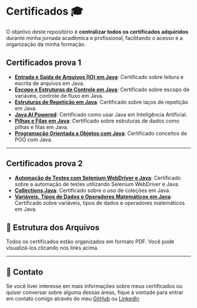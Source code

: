 # Certificados 🎓

O objetivo deste repositório é **centralizar todos os certificados adquiridos** durante minha jornada acadêmica e profissional, facilitando o acesso e a organização da minha formação.

## Certificados prova 1

- [**Entrada e Saída de Arquivos (IO) em Java**](./Entrada%20e%20Saída%20de%20Arquivos%20(IO)%20em%20Java.pdf): Certificado sobre leitura e escrita de arquivos em Java.
- [**Escopo e Estruturas de Controle em Java**](./Escopo%20e%20Estruturas%20de%20Controle%20em%20Java.pdf): Certificado sobre escopo de variáveis, controle de fluxo em Java.
- [**Estruturas de Repetição em Java**](./Estruturas%20de%20Repetição%20em%20Java.pdf): Certificado sobre laços de repetição em Java.
- [**Java AI Powered**](./Java%20AI%20Powered.pdf): Certificado como usar Java em Inteligência Artificial.
- [**Pilhas e Filas em Java**](./Pilhas%20e%20Filas%20em%20Java.pdf): Certificado sobre estruturas de dados como pilhas e filas em Java.
- [**Programação Orientada a Objetos com Java**](./Programação%20Orientada%20a%20Objetos%20com%20Java.pdf): Certificado conceitos de POO com Java.

---

## Certificados prova 2

- [**Automação de Testes com Selenium WebDriver e Java**](./Automação%20de%20Testes%20com%20Selenium%20WebDriver%20e%20Java.pdf): Certificado sobre a automação de testes utilizando Selenium WebDriver e Java.
- [**Collections Java**](./Collections%20java.pdf): Certificado sobre o uso de coleções em Java.
- [**Variáveis, Tipos de Dados e Operadores Matemáticos em Java**](./Variáveis%2C%20Tipos%20de%20Dados%20e%20Operadores%20Matemáticos%20em%20Java.pdf): Certificado sobre variáveis, tipos de dados e operadores matemáticos em Java.

## 📂 Estrutura dos Arquivos

Todos os certificados estão organizados em formato PDF. Você pode visualizá-los clicando nos links acima.

---

## 💬 Contato

Se você tiver interesse em mais informações sobre meus certificados ou quiser conversar sobre alguma dessas áreas, fique à vontade para entrar em contato comigo através do meu [GitHub](https://github.com/Rflavia) ou [LinkedIn](https://www.linkedin.com/in/flavia-rosa-8301781b6)
